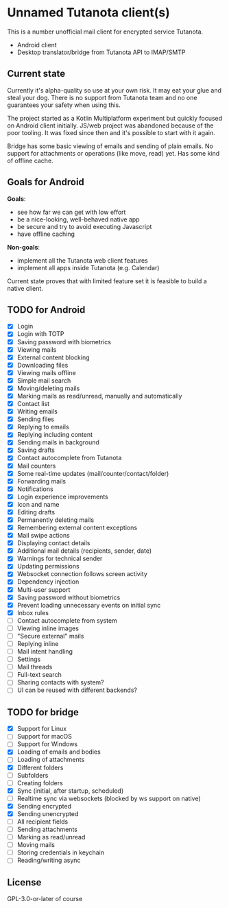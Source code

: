 # Unnamed Tutanota client(s)

This is a number unofficial mail client for encrypted service Tutanota.

 * Android client
 * Desktop translator/bridge from Tutanota API to IMAP/SMTP

## Current state

Currently it's alpha-quality so use at your own risk. It may eat your glue and steal your dog.
There is no support from Tutanota team and no one guarantees your safety when using this.

The project started as a Kotlin Multiplatform experiment but quickly focused on Android client
initially. JS/web project was  abandoned because of the poor tooling. It was fixed since then and
it's possible to start with it again.

Bridge has some basic viewing of emails and sending of plain emails. No support for attachments or
operations (like move, read) yet. Has some kind of offline cache.

## Goals for Android

**Goals**:
 - see how far we can get with low effort
 - be a nice-looking, well-behaved native app
 - be secure and try to avoid executing Javascript
 - have offline caching
 
**Non-goals**:
 - implement all the Tutanota web client features
 - implement all apps inside Tutanota (e.g. Calendar)

Current state proves that with limited feature set it is feasible to build a native client.

## TODO for Android
 - [x] Login
 - [x] Login with TOTP
 - [x] Saving password with biometrics
 - [x] Viewing mails
 - [x] External content blocking
 - [x] Downloading files
 - [x] Viewing mails offline
 - [x] Simple mail search
 - [x] Moving/deleting mails
 - [x] Marking mails as read/unread, manually and automatically
 - [x] Contact list
 - [x] Writing emails
 - [x] Sending files
 - [x] Replying to emails
 - [x] Replying including content
 - [x] Sending mails in background
 - [x] Saving drafts
 - [x] Contact autocomplete from Tutanota
 - [x] Mail counters
 - [x] Some real-time updates (mail/counter/contact/folder)
 - [x] Forwarding mails
 - [x] Notifications
 - [x] Login experience improvements
 - [x] Icon and name
 - [x] Editing drafts
 - [x] Permanently deleting mails
 - [x] Remembering external content exceptions
 - [x] Mail swipe actions
 - [x] Displaying contact details
 - [x] Additional mail details (recipients, sender, date)
 - [x] Warnings for technical sender
 - [x] Updating permissions
 - [x] Websocket connection follows screen activity
 - [x] Dependency injection
 - [x] Multi-user support
 - [x] Saving password without biometrics
 - [x] Prevent loading unnecessary events on initial sync
 - [x] Inbox rules
 - [ ] Contact autocomplete from system
 - [ ] Viewing inline images
 - [ ] "Secure external" mails
 - [ ] Replying inline
 - [ ] Mail intent handling
 - [ ] Settings
 - [ ] Mail threads
 - [ ] Full-text search
 - [ ] Sharing contacts with system?
 - [ ] UI can be reused with different backends?
 
## TODO for bridge
 - [x] Support for Linux
 - [ ] Support for macOS
 - [ ] Support for Windows
 - [x] Loading of emails and bodies
 - [ ] Loading of attachments
 - [x] Different folders
 - [ ] Subfolders
 - [ ] Creating folders
 - [x] Sync (initial, after startup, scheduled)
 - [ ] Realtime sync via websockets (blocked by ws support on native)
 - [x] Sending encrypted
 - [x] Sending unencrypted
 - [ ] All recipient fields
 - [ ] Sending attachments 
 - [ ] Marking as read/unread
 - [ ] Moving mails
 - [ ] Storing credentials in keychain
 - [ ] Reading/writing async

## License
GPL-3.0-or-later of course